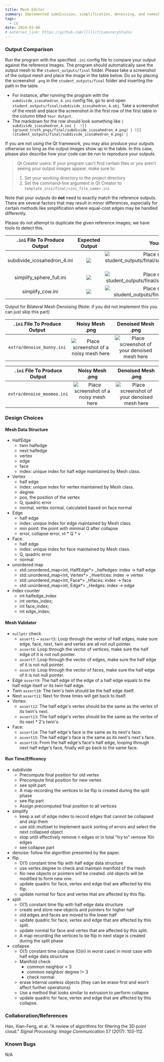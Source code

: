```yaml
---
title: Mesh Editor
summary: Implemented subdivision, simplification, denoising, and remeshing using half-edge.
tags:
  - CG
date: 2024-03-06
# external_link: https://github.com/lllllcf/LuminaryStudio
---
```


### Output Comparison

Run the program with the specified `.ini` config file to compare your output against the reference images. The program should automatically save the output mesh to the `student_outputs/final` folder. Please take a screenshot of the output mesh and place the image in the table below. Do so by placing the screenshot `.png` in the `student_outputs/final` folder and inserting the path in the table.

- For instance, after running the program with the `subdivide_icosahedron_4.ini` config file, go to and open `student_outputs/final/subdivide_icosahedron_4.obj`. Take a screenshot of the mesh and place the screenshot in the first row of the first table in the column titled `Your Output`.
- The markdown for the row should look something like `| subdivide_icosahedron_4.ini |  ![](ground_truth_pngs/final/subdivide_icosahedron_4.png) | ![](student_outputs/final/subdivide_icosahedron_4.png) |`

If you are not using the Qt framework, you may also produce your outputs otherwise so long as the output images show up in the table. In this case, please also describe how your code can be run to reproduce your outputs.

> Qt Creator users: If your program can't find certain files or you aren't seeing your output images appear, make sure to:<br/>
>
> 1. Set your working directory to the project directory
> 2. Set the command-line argument in Qt Creator to `template_inis/final/<ini_file_name>.ini`

Note that your outputs do **not** need to exactly match the reference outputs. There are several factors that may result in minor differences, especially for certain methods like simplification where equal-cost edges may be handled differently.



Please do not attempt to duplicate the given reference images; we have tools to detect this.

| `.ini` File To Produce Output |                     Expected Output                      |                         Your Output                          |
| :---------------------------: | :------------------------------------------------------: | :----------------------------------------------------------: |
|  subdivide_icosahedron_4.ini  | ![](https://lllllcf.github.io/about/src/graphics/ground_truth_pngs/final/subdivide_icosahedron_4.png) | ![Place screenshot of student_outputs/final/subdivide_icosahedron_4.obj here](https://lllllcf.github.io/about/src/graphics/student_outputs/final/sphere.png) |
|   simplify_sphere_full.ini    |  ![](https://lllllcf.github.io/about/src/graphics/ground_truth_pngs/final/simplify_sphere_full.png)   | ![Place screenshot of student_outputs/final/simplify_sphere_full.obj here](https://lllllcf.github.io/about/src/graphics/student_outputs/final/tri.png) |
|       simplify_cow.ini        |      ![](https://lllllcf.github.io/about/src/graphics/ground_truth_pngs/final/simplify_cow.png)       | ![Place screenshot of student_outputs/final/simplify_cow.obj here](https://lllllcf.github.io/about/src/graphics/student_outputs/final/cow.png) |



Output for Bilateral Mesh Denoising (Note: if you did not implement this you can just skip this part)

| `.ini` File To Produce Output |                       Noisy Mesh .png                        |                      Denoised Mesh .png                      |
| :---------------------------: | :----------------------------------------------------------: | :----------------------------------------------------------: |
|   `extra/denoise_bunny.ini`   | ![Place screenshot of a noisy mesh here](https://lllllcf.github.io/about/src/graphics/student_outputs/extra/noise_bunny.png) | ![Place screenshot of your denoised mesh here](https://lllllcf.github.io/about/src/graphics/student_outputs/extra/denoise_bunny.png) |

| `.ini` File To Produce Output |                       Noisy Mesh .png                        |                      Denoised Mesh .png                      |
| :---------------------------: | :----------------------------------------------------------: | :----------------------------------------------------------: |
|  `extra/denoise_moomoo.ini`   | ![Place screenshot of a noisy mesh here](https://lllllcf.github.io/about/src/graphics/student_outputs/extra/noise_moomoo.png) | ![Place screenshot of your denoised mesh here](https://lllllcf.github.io/about/src/graphics/student_outputs/extra/denoise_moomoo.png) |




### Design Choices

#### Mesh Data Structure 

* HalfEdge
  * twin halfedge
  * next halfedge
  * vertex
  * edge
  * face
  * index: unique index for half edge maintained by Mesh class.
* Vertex
  * half edge
  * index: unique index for vertex maintained by Mesh class.
  * degree
  * pos, the position of the vertex
  * Q, quadric error
  * normal, vertex normal, calculated based on face normal
* Edge
  * half edge
  * index: unique index for edge maintained by Mesh class.
  * min point: the point with minimal Q after collapse
  * error, collapse error, vt * Q * v
* Face
  * half edge
  * index: unique index for face maintained by Mesh class.
  * Q, quadric error
  * normal
* unordered map
  * std::unordered_map<int, HalfEdge*> _halfedges: index -> half edge
  * std::unordered_map<int, Vertex*> _Hvertices: index -> vertex
  * std::unordered_map<int, Face*> _Hfaces: index -> face
  * std::unordered_map<int, Edge*> _Hedges: index -> edge
* index counter
  * int halfedge_index
  * int vertex_index;
  * int face_index;
  * int edge_index;

#### Mesh Validator

* `nullptr` check
  * `assert1` ~ `assert5`: Loop through the vector of half edges, make sure edge, face, next, twin and vertex are all not null pointer.
  * `assert6`: Loop through the vector of vertices, make sure the half edge of it is not null pointer.
  * `assert7`: Loop through the vector of edges, make sure the half edge of it is not null pointer.
  * `assert8`: Loop through the vector of faces, make sure the half edge of it is not null pointer.
* Edge `assert9`: The half edge of the edge of a half edge equals to the half edge itself or its twin half edge.
* Twin `assert10`: The twin's twin should be the half edge itself.
* Next `assert11`: Next for three times will get back to itself.
* Vertex:
  * `assert12`: The half edge's vertex should be the same as the vertex of its twin's next.
  * `assert13`: The half edge's vertex should be the same as the vertex of its next * 2's twin's.
* Face:
  * `assert14`: The half edge's face is the same as its next's face.
  * `assert15`: The half edge's face is the same as its next's next's face.
  * `assert16`: From the half edge's face's half edge, looping through next half edge's face, finally will go back to the same face.

#### Run Time/Efficency 

* subdivide
  * Precompute final position for old vertex
  * Precompute final position for new vertex
  * see split part
  * A map recording the vertices to be flip is created during the split phase
  * see flip part
  * Assign precomputed final position to all vertices
* simplify
  * keep a set of edge index to record edges that cannot be collapsed and skip them
  * use std::multiset to Implement quick sorting of errors and select the next collapsed object
  * stop until effectively remove n edges or in total "try to" remove 10n edges
  * see collapse part
* denoise: follow the algorithm presented by the paper.
* flip
  * O(1) constant time flip with half edge data structure
  * use vertex.degree to check and maintain manifold of the mesh
  * No new objects or pointers will be created. old objects will be modified to form new one.
  * update quadric for face, vertex and edge that are affected by this flip.
  * update normal for face  and vertex that are affected by this flip.
* split
  * O(1) constant time flip with half edge data structure
  * create and store new objects and pointers for higher half
  * old edges and faces are moved to the lower half
  * update quadric for face, vertex and edge that are affected by this split.
  * update normal for face  and vertex that are affected by this split.
  * A map recording the vertices to be flip in next stage is created during the split phase
* collapse
  * O(1) constant time collapse (O(n) in worst case) in most case with half edge data structure
  * Manifold check
    * common neighbor < 3
    * common neighbor degree != 3
    * check normal
  * erase internal useless objects (they can be erase first and won't affect further operations)
  * Use a method that looks similar to extrusion to perform collapse
  * update quadric for face, vertex and edge that are affected by this collapse.

### Collaboration/References

Han, Xian-Feng, et al. "A review of algorithms for filtering the 3D point cloud." *Signal Processing: Image Communication* 57 (2017): 103-112.

### Known Bugs

N/A
